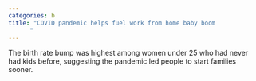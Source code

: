 ```yaml
---
categories: b
title: "COVID pandemic helps fuel work from home baby boom
      "
---
```

The birth rate bump was highest among women under 25 who had never had kids before, suggesting the pandemic led people to start families sooner.
      